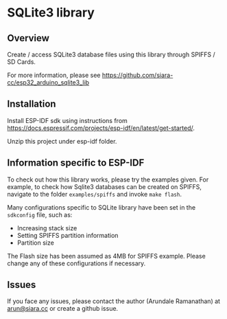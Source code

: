 SQLite3 library
===============

Overview
--------

Create / access SQLite3 database files using this library through SPIFFS / SD Cards.

For more information, please see https://github.com/siara-cc/esp32_arduino_sqlite3_lib

Installation
------------

Install ESP-IDF sdk using instructions from https://docs.espressif.com/projects/esp-idf/en/latest/get-started/.

Unzip this project under esp-idf folder.

Information specific to ESP-IDF
-------------------------------

To check out how this library works, please try the examples given. For example, to check how Sqlite3 databases can be created on SPIFFS, navigate to the folder `examples/spiffs` and invoke `make flash`.

Many configurations specific to SQLite library have been set in the `sdkconfig` file, such as:

- Increasing stack size
- Setting SPIFFS partition information
- Partition size

The Flash size has been assumed as 4MB for SPIFFS example. Please change any of these configurations if necessary.

Issues
------

If you face any issues, please contact the author (Arundale Ramanathan) at arun@siara.cc or create a github issue.

